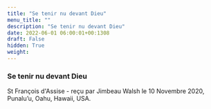 ```yaml
---
title: "Se tenir nu devant Dieu"
menu_title: ""
description: "Se tenir nu devant Dieu"
date: 2022-06-01 06:00:01+00:1308
draft: False
hidden: True
weight:
---
```

### Se tenir nu devant Dieu

St François d'Assise - reçu par Jimbeau Walsh le 10 Novembre 2020, Punalu’u, Oahu, Hawaii, USA.



